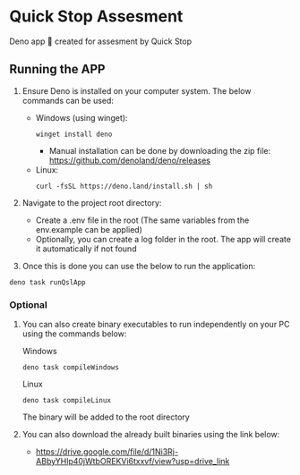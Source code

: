 # Quick Stop Assesment

Deno app 🦕 created for assesment by Quick Stop

## Running the APP
1. Ensure Deno is installed on your computer system. The below commands can be used:
    - Windows (using winget):
        ```console
        winget install deno
        ```
        - Manual installation can be done by downloading the zip file: https://github.com/denoland/deno/releases
    - Linux:
        ```console
        curl -fsSL https://deno.land/install.sh | sh
        ```

2. Navigate to the project root directory:
    - Create a .env file in the root (The same variables from the env.example can be applied)
    - Optionally, you can create a log folder in the root. The app will create it automatically if not found


3. Once this is done you can use the below to run the application:

```console
deno task runQslApp
```

### Optional
1. You can also create binary executables to run independently on your PC using the commands below:

    Windows
    ```console
    deno task compileWindows
    ```

    Linux
    ```console
    deno task compileLinux
    ```

    The binary will be added to the root directory


2. You can also download the already built binaries using the link below:
    - https://drive.google.com/file/d/1Ni3Rj-ABbyYHlp40jWtbOREKVi6txxvf/view?usp=drive_link
